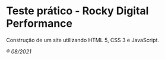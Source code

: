 # Teste prático -  Rocky Digital Performance

Construção de um site utilizando HTML 5, CSS 3 e JavaScript.

<i>&reg; 08/2021</i>